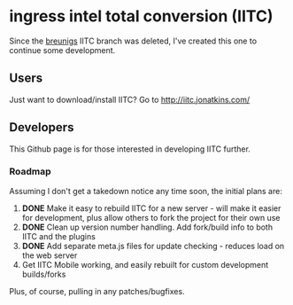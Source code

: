 ingress intel total conversion (IITC)
=====================================

Since the [breunigs](https://github.com/breunigs/ingress-intel-total-conversion) IITC branch was deleted,
I've created this one to continue some development.

## Users

Just want to download/install IITC? Go to http://iitc.jonatkins.com/

## Developers

This Github page is for those interested in developing IITC further.

### Roadmap

Assuming I don't get a takedown notice any time soon, the initial plans are:

1. **DONE** Make it easy to rebuild IITC for a new server - will make it easier for development, plus allow others to fork the project for their own use
2. **DONE** Clean up version number handling. Add fork/build info to both IITC and the plugins
3. **DONE** Add separate meta.js files for update checking - reduces load on the web server
4. Get IITC Mobile working, and easily rebuilt for custom development builds/forks

Plus, of course, pulling in any patches/bugfixes.
